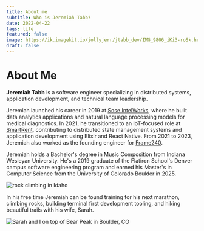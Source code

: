 ```yaml
---
title: About me
subtitle: Who is Jeremiah Tabb?
date: 2022-04-22
tags: life
featured: false
image: https://ik.imagekit.io/jollyjerr/jtabb_dev/IMG_9806_iKi3-roSk.heif
draft: false
---
```


# About Me

**Jeremiah Tabb** is a software engineer specializing in distributed systems, application development, and technical team leadership.

Jeremiah launched his career in 2019 at [Sose IntelWorks](https://www.linkedin.com/company/sose-inc), where he built data analytics applications and natural language processing models for medical diagnostics. In 2021, he transitioned to an IoT-focused role at [SmartRent](https://smartrent.com), contributing to distributed state management systems and application development using Elixir and React Native. From 2021 to 2023, Jeremiah also worked as the founding engineer for [Frame240](https://www.frame240.com/).

Jeremiah holds a Bachelor's degree in Music Composition from Indiana Wesleyan University. He's a 2019 graduate of the Flatiron School's Denver campus software engineering program and earned his Master's in Computer Science from the University of Colorado Boulder in 2025.

![rock climbing in Idaho](https://ik.imagekit.io/jollyjerr/jtabb_dev/climbing_R2mdWU1pJ.jpg)

In his free time Jeremiah can be found training for his next marathon, climbing rocks, building terminal first development tooling, and hiking beautiful trails with his wife, Sarah.

![Sarah and I on top of Bear Peak in Boulder, CO](https://ik.imagekit.io/jollyjerr/jtabb_dev/1A74B085-C7A9-49F1-A10D-3213E01A5B5C_14YpFNQ3a.jpg)
